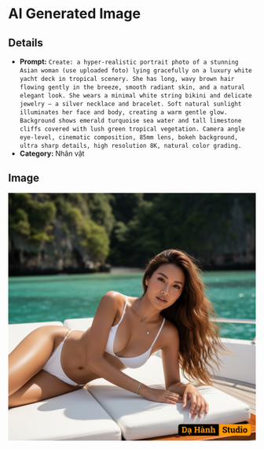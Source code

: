 # AI Generated Image

## Details
- **Prompt:** `Create: a hyper-realistic portrait photo of a stunning Asian woman (use uploaded foto) lying gracefully on a luxury white yacht deck in tropical scenery.
She has long, wavy brown hair flowing gently in the breeze, smooth radiant skin, and a natural elegant look.
She wears a minimal white string bikini and delicate jewelry — a silver necklace and bracelet.
Soft natural sunlight illuminates her face and body, creating a warm gentle glow.
Background shows emerald turquoise sea water and tall limestone cliffs covered with lush green tropical vegetation.
Camera angle eye-level, cinematic composition, 85mm lens, bokeh background, ultra sharp details, high resolution 8K, natural color grading.`
- **Category:** Nhân vật


## Image
![AI Generated Image](./image-2025-10-16T20-23-44-311Z-qtpfx.png)